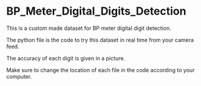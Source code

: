 # BP_Meter_Digital_Digits_Detection

This is a custom made dataset for BP meter digital digit detection.

The python file is the code to try this dataset in real time from your camera feed. 

The accuracy of each digit is given in a picture.

Make sure to change the location of each file in the code according to your computer. 
